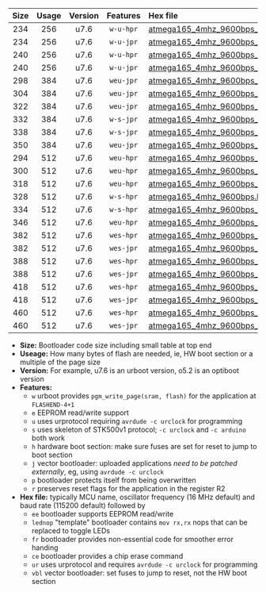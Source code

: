 |Size|Usage|Version|Features|Hex file|
|:-:|:-:|:-:|:-:|:--|
|234|256|u7.6|`w-u-hpr`|[atmega165_4mhz_9600bps_ur.hex](https://raw.githubusercontent.com/stefanrueger/urboot/main/atmega165_4mhz_9600bps_ur.hex)|
|234|256|u7.6|`w-u-jpr`|[atmega165_4mhz_9600bps_ur_vbl.hex](https://raw.githubusercontent.com/stefanrueger/urboot/main/atmega165_4mhz_9600bps_ur_vbl.hex)|
|240|256|u7.6|`w-u-hpr`|[atmega165_4mhz_9600bps_lednop_ur.hex](https://raw.githubusercontent.com/stefanrueger/urboot/main/atmega165_4mhz_9600bps_lednop_ur.hex)|
|240|256|u7.6|`w-u-jpr`|[atmega165_4mhz_9600bps_lednop_ur_vbl.hex](https://raw.githubusercontent.com/stefanrueger/urboot/main/atmega165_4mhz_9600bps_lednop_ur_vbl.hex)|
|298|384|u7.6|`weu-jpr`|[atmega165_4mhz_9600bps_ee_ur_vbl.hex](https://raw.githubusercontent.com/stefanrueger/urboot/main/atmega165_4mhz_9600bps_ee_ur_vbl.hex)|
|304|384|u7.6|`weu-jpr`|[atmega165_4mhz_9600bps_ee_lednop_ur_vbl.hex](https://raw.githubusercontent.com/stefanrueger/urboot/main/atmega165_4mhz_9600bps_ee_lednop_ur_vbl.hex)|
|322|384|u7.6|`weu-jpr`|[atmega165_4mhz_9600bps_ee_lednop_fr_ur_vbl.hex](https://raw.githubusercontent.com/stefanrueger/urboot/main/atmega165_4mhz_9600bps_ee_lednop_fr_ur_vbl.hex)|
|332|384|u7.6|`w-s-jpr`|[atmega165_4mhz_9600bps_vbl.hex](https://raw.githubusercontent.com/stefanrueger/urboot/main/atmega165_4mhz_9600bps_vbl.hex)|
|338|384|u7.6|`w-s-jpr`|[atmega165_4mhz_9600bps_lednop_vbl.hex](https://raw.githubusercontent.com/stefanrueger/urboot/main/atmega165_4mhz_9600bps_lednop_vbl.hex)|
|350|384|u7.6|`weu-jpr`|[atmega165_4mhz_9600bps_ee_lednop_fr_ce_ur_vbl.hex](https://raw.githubusercontent.com/stefanrueger/urboot/main/atmega165_4mhz_9600bps_ee_lednop_fr_ce_ur_vbl.hex)|
|294|512|u7.6|`weu-hpr`|[atmega165_4mhz_9600bps_ee_ur.hex](https://raw.githubusercontent.com/stefanrueger/urboot/main/atmega165_4mhz_9600bps_ee_ur.hex)|
|300|512|u7.6|`weu-hpr`|[atmega165_4mhz_9600bps_ee_lednop_ur.hex](https://raw.githubusercontent.com/stefanrueger/urboot/main/atmega165_4mhz_9600bps_ee_lednop_ur.hex)|
|318|512|u7.6|`weu-hpr`|[atmega165_4mhz_9600bps_ee_lednop_fr_ur.hex](https://raw.githubusercontent.com/stefanrueger/urboot/main/atmega165_4mhz_9600bps_ee_lednop_fr_ur.hex)|
|328|512|u7.6|`w-s-hpr`|[atmega165_4mhz_9600bps.hex](https://raw.githubusercontent.com/stefanrueger/urboot/main/atmega165_4mhz_9600bps.hex)|
|334|512|u7.6|`w-s-hpr`|[atmega165_4mhz_9600bps_lednop.hex](https://raw.githubusercontent.com/stefanrueger/urboot/main/atmega165_4mhz_9600bps_lednop.hex)|
|346|512|u7.6|`weu-hpr`|[atmega165_4mhz_9600bps_ee_lednop_fr_ce_ur.hex](https://raw.githubusercontent.com/stefanrueger/urboot/main/atmega165_4mhz_9600bps_ee_lednop_fr_ce_ur.hex)|
|382|512|u7.6|`wes-hpr`|[atmega165_4mhz_9600bps_ee.hex](https://raw.githubusercontent.com/stefanrueger/urboot/main/atmega165_4mhz_9600bps_ee.hex)|
|382|512|u7.6|`wes-jpr`|[atmega165_4mhz_9600bps_ee_vbl.hex](https://raw.githubusercontent.com/stefanrueger/urboot/main/atmega165_4mhz_9600bps_ee_vbl.hex)|
|388|512|u7.6|`wes-hpr`|[atmega165_4mhz_9600bps_ee_lednop.hex](https://raw.githubusercontent.com/stefanrueger/urboot/main/atmega165_4mhz_9600bps_ee_lednop.hex)|
|388|512|u7.6|`wes-jpr`|[atmega165_4mhz_9600bps_ee_lednop_vbl.hex](https://raw.githubusercontent.com/stefanrueger/urboot/main/atmega165_4mhz_9600bps_ee_lednop_vbl.hex)|
|418|512|u7.6|`wes-hpr`|[atmega165_4mhz_9600bps_ee_lednop_fr.hex](https://raw.githubusercontent.com/stefanrueger/urboot/main/atmega165_4mhz_9600bps_ee_lednop_fr.hex)|
|418|512|u7.6|`wes-jpr`|[atmega165_4mhz_9600bps_ee_lednop_fr_vbl.hex](https://raw.githubusercontent.com/stefanrueger/urboot/main/atmega165_4mhz_9600bps_ee_lednop_fr_vbl.hex)|
|460|512|u7.6|`wes-hpr`|[atmega165_4mhz_9600bps_ee_lednop_fr_ce.hex](https://raw.githubusercontent.com/stefanrueger/urboot/main/atmega165_4mhz_9600bps_ee_lednop_fr_ce.hex)|
|460|512|u7.6|`wes-jpr`|[atmega165_4mhz_9600bps_ee_lednop_fr_ce_vbl.hex](https://raw.githubusercontent.com/stefanrueger/urboot/main/atmega165_4mhz_9600bps_ee_lednop_fr_ce_vbl.hex)|

- **Size:** Bootloader code size including small table at top end
- **Useage:** How many bytes of flash are needed, ie, HW boot section or a multiple of the page size
- **Version:** For example, u7.6 is an urboot version, o5.2 is an optiboot version
- **Features:**
  + `w` urboot provides `pgm_write_page(sram, flash)` for the application at `FLASHEND-4+1`
  + `e` EEPROM read/write support
  + `u` uses urprotocol requiring `avrdude -c urclock` for programming
  + `s` uses skeleton of STK500v1 protocol; `-c urclock` and `-c arduino` both work
  + `h` hardware boot section: make sure fuses are set for reset to jump to boot section
  + `j` vector bootloader: uploaded applications *need to be patched externally*, eg, using `avrdude -c urclock`
  + `p` bootloader protects itself from being overwritten
  + `r` preserves reset flags for the application in the register R2
- **Hex file:** typically MCU name, oscillator frequency (16 MHz default) and baud rate (115200 default) followed by
  + `ee` bootloader supports EEPROM read/write
  + `lednop` "template" bootloader contains `mov rx,rx` nops that can be replaced to toggle LEDs
  + `fr` bootloader provides non-essential code for smoother error handing
  + `ce` bootloader provides a chip erase command
  + `ur` uses urprotocol and requires `avrdude -c urclock` for programming
  + `vbl` vector bootloader: set fuses to jump to reset, not the HW boot section
